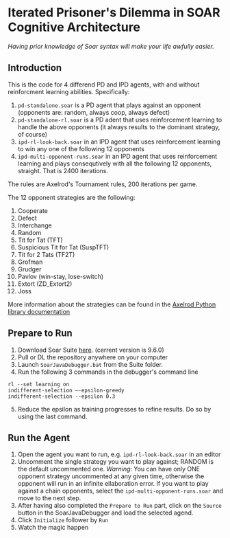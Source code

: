 # Iterated Prisoner's Dilemma in SOAR Cognitive Architecture

*Having prior knowledge of Soar syntax will make your life awfully easier.*

## Introduction

This is the code for 4 differend PD and IPD agents, with and without reinforcment learning abilities. Specifically:

1. `pd-standalone.soar` is a PD agent that plays against an opponent (opponents are: random, always coop, always defect)
2. `pd-standalone-rl.soar` is a PD adent that uses reinforcement learning to handle the above opponents (it always results to the dominant strategy, of course)
3. `ipd-rl-look-back.soar` in an IPD agent that uses reinforcement learning to win any one of the following 12 opponents
4. `ipd-multi-opponent-runs.soar` in an IPD agent that uses reinforcement learning and plays consequtively with all the following 12 opponents, straight. That is 2400 iterations.

The rules are Axelrod's Tournament rules, 200 iterations per game.

The 12 opponent strategies are the following:

1. Cooperate
2. Defect
3. Interchange
4. Random
5. Tit for Tat (TFT)
6. Suspicious Tit for Tat (SuspTFT)
7. Tit for 2 Tats (TF2T)
8. Grofman
9. Grudger
10. Pavlov (win-stay, lose-switch)
11. Extort (ZD_Extort2)
12. Joss

More information about the strategies can be found in the [Axelrod Python library documentation](https://axelrod.readthedocs.io/en/stable/reference/overview_of_strategies.html)

## Prepare to Run

1. Download Soar Suite [here](https://soar.eecs.umich.edu/Downloads). (cerrent version is 9.6.0)
2. Pull or DL the repository anywhere on your computer
3. Launch `SoarJavaDebugger.bat` from the Suite folder.
4. Run the following 3 commands in the debugger's command line
```
rl --set learning on 
indifferent-selection –-epsilon-greedy
indifferent-selection --epsilon 0.3
```
5. Reduce the epsilon as training progresses to refine results. Do so by using the last command.

## Run the Agent

1. Open the agent you want to run, e.g. `ipd-rl-look-back.soar` in an editor
2. Uncomment the single strategy you want to play against; RANDOM is the default uncommented one. *Warning*: You can have only ONE opponent strategy uncommented at any given time, otherwise the opponent will run in an infinite ellaboration error. If you want to play against a chain opponents, select the `ipd-multi-opponent-runs.soar` and move to the next step.
3. After having also completed the `Prepare to Run` part, click on the `Source` button in the SoarJavaDebugger and load the selected agend.
4. Click `Initialize` follower by `Run`
5. Watch the magic happen
